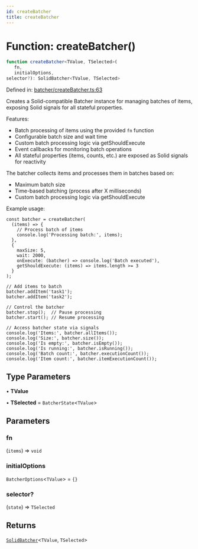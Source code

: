 ```yaml
---
id: createBatcher
title: createBatcher
---
```


<!-- DO NOT EDIT: this page is autogenerated from the type comments -->

# Function: createBatcher()

```ts
function createBatcher<TValue, TSelected>(
   fn, 
   initialOptions, 
selector?): SolidBatcher<TValue, TSelected>
```

Defined in: [batcher/createBatcher.ts:63](https://github.com/TanStack/pacer/blob/main/packages/solid-pacer/src/batcher/createBatcher.ts#L63)

Creates a Solid-compatible Batcher instance for managing batches of items, exposing Solid signals for all stateful properties.

Features:
- Batch processing of items using the provided `fn` function
- Configurable batch size and wait time
- Custom batch processing logic via getShouldExecute
- Event callbacks for monitoring batch operations
- All stateful properties (items, counts, etc.) are exposed as Solid signals for reactivity

The batcher collects items and processes them in batches based on:
- Maximum batch size
- Time-based batching (process after X milliseconds)
- Custom batch processing logic via getShouldExecute

Example usage:
```tsx
const batcher = createBatcher(
  (items) => {
    // Process batch of items
    console.log('Processing batch:', items);
  },
  {
    maxSize: 5,
    wait: 2000,
    onExecute: (batcher) => console.log('Batch executed'),
    getShouldExecute: (items) => items.length >= 3
  }
);

// Add items to batch
batcher.addItem('task1');
batcher.addItem('task2');

// Control the batcher
batcher.stop();  // Pause processing
batcher.start(); // Resume processing

// Access batcher state via signals
console.log('Items:', batcher.allItems());
console.log('Size:', batcher.size());
console.log('Is empty:', batcher.isEmpty());
console.log('Is running:', batcher.isRunning());
console.log('Batch count:', batcher.executionCount());
console.log('Item count:', batcher.itemExecutionCount());
```

## Type Parameters

• **TValue**

• **TSelected** = `BatcherState`\<`TValue`\>

## Parameters

### fn

(`items`) => `void`

### initialOptions

`BatcherOptions`\<`TValue`\> = `{}`

### selector?

(`state`) => `TSelected`

## Returns

[`SolidBatcher`](../../interfaces/solidbatcher.md)\<`TValue`, `TSelected`\>
